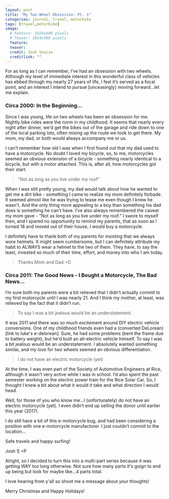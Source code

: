 ```yaml
---
layout: post
title: "My Two-Wheel Obsession: Pt. 1"
categories: journal, travel, motorbike
tags: [travel,motorbike]
image:
  # Feature: 1024x600 pixels
  # Teaser: 1024x380 pixels
  feature:
  teaser:
  credit: Josh Soucie
  creditlink: ""
---
```


For as long as I can remember, I’ve had an obsession with two wheels. Although my level of immediate interest in this wonderful class of vehicles has ebbed through my nearly 27 years of life, I feel it’s served as a focal point, and an interest I intend to pursue [unceasingly] moving forward...let me explain.

### Circa 2000: In the Beginning...

Since I was young, life on two wheels has been an obsession for me. Nightly bike rides were the norm in my childhood. It seems that nearly every night after dinner, we'd get the bikes out of the garage and ride down to one of the local parking lots, often mixing up the route we took to get there. My mom, my dad, or both would always accompany me or us.

I can’t remember how old I was when I first found out that my dad used to have a motorcycle. No doubt I loved my bicycle, so, to me, motorcycles seemed an obvious extension of a bicycle - something nearly identical to a bicycle, but with a motor attached. This is, after all, how motorcycles got their start.

> "Not as long as you live under my roof”

When I was still pretty young, my dad would talk about how he wanted to get me a dirt bike - something I came to realize my mom definitely forbade. It seemed almost like he was trying to tease me even though I knew he wasn't. And the only thing more appealing to a boy than something his dad does is something he can't have. I’ve also always remembered the caveat my mom gave - "Not as long as you live under my roof.” I swore to myself then, and I spared no opportunity to remind my parents, that as soon as I turned 18 and moved out of their house, I would buy a motorcycle.

I definitely have to thank both of my parents for insisting that we always wore helmets. It might seem cumbersome, but I can definitely attribute my habit to ALWAYS wear a helmet to the two of them. They have, to say the least, invested so much of their time, effort, and money into who I am today.

> Thanks Mom and Dad =D

### Circa 2011: The Good News - I Bought a Motorcycle, The Bad News...

I’m sure both my parents were a bit relieved that I didn’t actually commit to my first motorcycle until I was nearly 21. And I think my mother, at least, was relieved by the fact that it didn’t run.

> To say I was a bit jealous would be an understatement.

It was 2011 and there was so much excitement around DIY electric vehicle conversions. One of my childhood friends even had a (converted DeLorean)[link to luke's e-delorean]. Sure, he had some problems (bent the frame due to battery weight), but he'd built an all-electric vehicle himself. To say I was a bit jealous would be an understatement. I absolutely wanted something similar, and my love for two wheels seemed an obvious differentiation.

> I do not have an electric motorcycle (yet)

At the time, I was even part of the Society of Automotive Engineers at Rice, although it wasn’t very active while I was in school. I’d also spent the past semester working on the electric power train for the Rice Solar Car. So, I thought I knew a bit about what it would it take and what direction I would head.

Well, for those of you who know me...I (unfortunately) do not have an electric motorcycle (yet). I even didn’t end up selling the donor until earlier this year (2017).

I do still have a bit of this e-motorcycle bug, and had been considering a position with one e-motorcycle manufacturer. I just couldn’t commit to the location...


Safe travels and happy surfing!

Josh S =P


Alright, so I decided to turn this into a multi-part series because it was getting WAY too long otherwise. Not sure how many parts it's goign to end up being but look for maybe like...4 parts total.

I love hearing from y'all so shoot me a message about your thoughts!

Merry Christmas and Happy Holidays!
